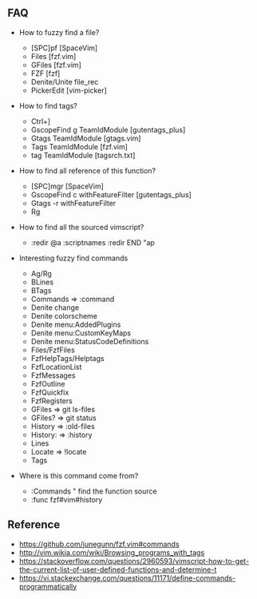 ## FAQ

* How to fuzzy find a file?
  - [SPC]pf [SpaceVim]
  - Files [fzf.vim]
  - GFiles [fzf.vim]
  - FZF [fzf]
  - Denite/Unite file_rec
  - PickerEdit [vim-picker]

* How to find tags?
  - Ctrl+]
  - GscopeFind g TeamIdModule [gutentags_plus]
  - Gtags TeamIdModule [gtags.vim]
  - Tags TeamIdModule [fzf.vim]
  - tag TeamIdModule [tagsrch.txt]

* How to find all reference of this function?
  - [SPC]mgr [SpaceVim]
  - GscopeFind c withFeatureFilter [gutentags_plus]
  - Gtags -r withFeatureFilter
  - Rg

* How to find all the sourced vimscript?
  - :redir @a
    :scriptnames
    :redir END
    "ap

* Interesting fuzzy find commands
  - Ag/Rg
  - BLines
  - BTags
  - Commands  => :command
  - Denite change
  - Denite colorscheme
  - Denite menu:AddedPlugins
  - Denite menu:CustomKeyMaps
  - Denite menu:StatusCodeDefinitions
  - Files/FzfFiles
  - FzfHelpTags/Helptags
  - FzfLocationList
  - FzfMessages
  - FzfOutline
  - FzfQuickfix
  - FzfRegisters
  - GFiles    => git ls-files
  - GFiles?   => git status
  - History   => :old-files
  - History:  => :history
  - Lines
  - Locate    => !locate
  - Tags

* Where is this command come from?
  - :Commands " find the function source
  - :func fzf#vim#history

## Reference

* https://github.com/junegunn/fzf.vim#commands
* http://vim.wikia.com/wiki/Browsing_programs_with_tags
* https://stackoverflow.com/questions/2960593/vimscript-how-to-get-the-current-list-of-user-defined-functions-and-determine-t
* https://vi.stackexchange.com/questions/11171/define-commands-programmatically
